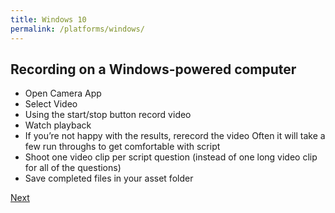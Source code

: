 ```yaml
---
title: Windows 10
permalink: /platforms/windows/
---
```


## Recording on a Windows-powered computer

* Open Camera App
* Select Video
* Using the start/stop button record video
* Watch playback
* If you’re not happy with the results, rerecord the video
  Often it will take a few run throughs to get comfortable with script
* Shoot one video clip per script question (instead of one long video clip for all of the questions)
* Save completed files in your asset folder



[Next](/storytelling/videos/music/)